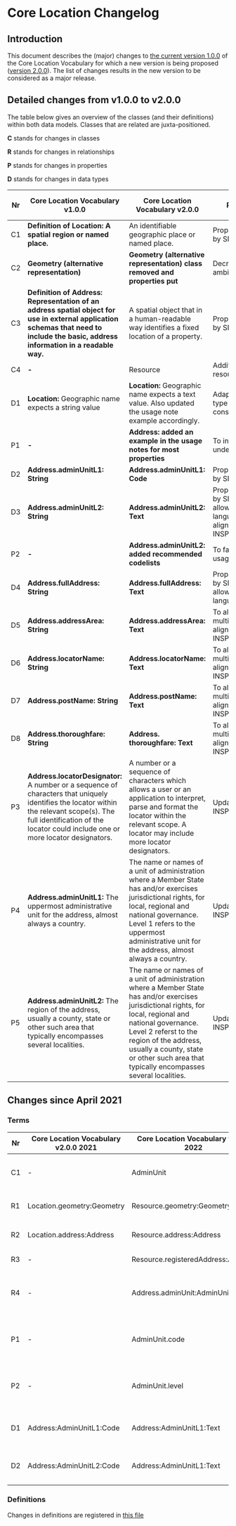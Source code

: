 # Core Location Changelog

## Introduction

This document describes the (major) changes to [the current version 1.0.0](https://github.com/SEMICeu/Core-Location-Vocabulary/tree/master/releases/1.00) of the Core Location Vocabulary for which a new version is being proposed ([version 2.0.0](https://semiceu.github.io/Core-Location-Vocabulary/releases/2.00/)). The list of changes results in the new version to be considered as a major release.

## Detailed changes from v1.0.0 to v2.0.0

The table below gives an overview of the classes (and their definitions) within both data models. Classes that are related are juxta-positioned.

**C** stands for changes in classes

**R** stands for changes in relationships

**P** stands for changes in properties

**D** stands for changes in data types

| Nr | Core Location Vocabulary v1.0.0 | Core Location Vocabulary v2.0.0 | Rationale | GitHub / Change |
| --- | --- | --- | --- | --- |
| C1 | **Definition of Location: A spatial region or named place.** | An identifiable geographic place or named place. | Proposition made by SDG WP4. | Change |
| C2 | **Geometry (alternative representation)** | **Geometry (alternative representation) class removed and properties put** | Decrease ambiguity. | Change |
| C3 | **Definition of Address: Representation of an address spatial object for use in external application schemas that need to include the basic, address information in a readable way.** | A spatial object that in a human-readable way identifies a fixed location of a property. | Proposition made by SDG WP4. | Change |
| C4 | **-** | Resource | Addition of the resource class | Change |
| D1 | **Location:** Geographic name expects a string value | **Location:** Geographic name expects a text value. Also updated the usage note example accordingly. | Adapted data type for consistency. | Change |
| P1 | **-** | **Address: added an example in the usage notes for most properties** | To increase understandability. | Change |
| D2 | **Address.adminUnitL1: String** | **Address.adminUnitL1: Code** | Proposition made by SDG WP4. | Change |
| D3 | **Address.adminUnitL2: String** | **Address.adminUnitL2: Text** | Proposition made by SDG WP4 to allow for multi-language + alignment with INSPIRE. | Change |
| P2 | **-** | **Address.adminUnitL2: added recommended codelists** | To facilitate usage. | Change |
| D4 | **Address.fullAddress: String** | **Address.fullAddress: Text** | Proposition made by SDG WP4 to allow for multi-language. | Change |
| D5 | **Address.addressArea: String** | **Address.addressArea: Text** | To allow for multi-language + alignment with INSPIRE. | Change |
| D6 | **Address.locatorName: String** | **Address.locatorName: Text** | To allow for multi-language + alignment with INSPIRE. | Change |
| D7 | **Address.postName: String** | **Address.postName: Text** | To allow for multi-language + alignment with INSPIRE. | Change |
| D8 | **Address.thoroughfare: String** | **Address. thoroughfare: Text** | To allow for multi-language + alignment with INSPIRE. | Change |
| P3 | **Address.locatorDesignator:** A number or a sequence of characters that uniquely identifies the locator within the relevant scope(s). The full identification of the locator could include one or more locator designators. | A number or a sequence of characters which allows a user or an application to interpret, parse and format the locator within the relevant scope. A locator may include more locator designators. | Update from INSPIRE. | Change |
| P4 | **Address.adminUnitL1:** The uppermost administrative unit for the address, almost always a country. | The name or names of a unit of administration where a Member State has and/or exercises jurisdictional rights, for local, regional and national governance. Level 1 refers to the uppermost administrative unit for the address, almost always a country. | Update from INSPIRE. | Change |
| P5 | **Address.adminUnitL2:** The region of the address, usually a county, state or other such area that typically encompasses several localities. | The name or names of a unit of administration where a Member State has and/or exercises jurisdictional rights, for local, regional and national governance. Level 2 referst to the region of the address, usually a county, state or other such area that typically encompasses several localities. | Update from INSPIRE. | Change |

## Changes since April 2021 

### Terms

| Nr | Core Location Vocabulary v2.0.0 2021 | Core Location Vocabulary v2.0.0 2022 | Rationale                                             | GitHub/Change                                                                                                                  |
| -- | ------------------------------------ | ------------------------------------ | ----------------------------------------------------- | ------------------------------------------------------------------------------------------------------------------------------ |
| C1 | \-                                   | AdminUnit                            | A granular administrative unit                        | [https://github.com/SEMICeu/Core-Location-Vocabulary/issues/21](https://github.com/SEMICeu/Core-Location-Vocabulary/issues/21) |
| R1 | Location.geometry:Geometry           | Resource.geometry:Geometry           | Improved reusability of geometry                      |                                                                                                                                |
| R2 | Location.address:Address             | Resource.address:Address             | Improved reusability of address                       |                                                                                                                                |
| R3 | \-                                   | Resource.registeredAddress:Address   | moved from Core Person                                |                                                                                                                                |
| R4 | \-                                   | Address.adminUnit:AdminUnit          | An address can refer to an administrative unit        |                                                                                                                                |
| P1 | \-                                   | AdminUnit.code                       | The classification of the administrative unit         | [https://github.com/SEMICeu/Core-Location-Vocabulary/issues/21](https://github.com/SEMICeu/Core-Location-Vocabulary/issues/21) |
| P2 | \-                                   | AdminUnit.level                      | The level of the administrative unit in the hierarchy | [https://github.com/SEMICeu/Core-Location-Vocabulary/issues/21](https://github.com/SEMICeu/Core-Location-Vocabulary/issues/21) |
| D1 | Address:AdminUnitL1:Code             | Address:AdminUnitL1:Text             | In compliance with W3C location                       | [https://github.com/SEMICeu/Core-Location-Vocabulary/issues/21](https://github.com/SEMICeu/Core-Location-Vocabulary/issues/21) |
| D2 | Address:AdminUnitL2:Code             | Address:AdminUnitL1:Text             | In compliance with W3C location                       | [https://github.com/SEMICeu/Core-Location-Vocabulary/issues/21](https://github.com/SEMICeu/Core-Location-Vocabulary/issues/21)

### Definitions

Changes in definitions are registered in [this file](Changelog_definitions.md)